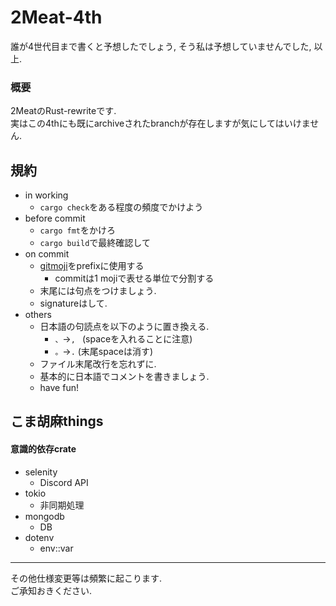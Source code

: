 # 2Meat-4th

誰が4世代目まで書くと予想したでしょう, そう私は予想していませんでした, 以上.

### 概要

2MeatのRust-rewriteです.  
実はこの4thにも既にarchiveされたbranchが存在しますが気にしてはいけません.

## 規約

- in working
    - `cargo check`をある程度の頻度でかけよう
- before commit
    - `cargo fmt`をかけろ
    - `cargo build`で最終確認して
- on commit
    - [gitmoji](https://gitmoji.carloscuesta.me/)をprefixに使用する
        - commitは1 mojiで表せる単位で分割する
    - 末尾には句点をつけましょう.
    - signatureはして.
- others
    - 日本語の句読点を以下のように置き換える.
        - `、`→`, ` (spaceを入れることに注意)
        - `。`→`.` (末尾spaceは消す)
    - ファイル末尾改行を忘れずに.
    - 基本的に日本語でコメントを書きましょう.
    - have fun!

## こま胡麻things

#### 意識的依存crate

- selenity
    - Discord API
- tokio
    - 非同期処理
- mongodb
    - DB
- dotenv
    - env::var

---

その他仕様変更等は頻繁に起こります.  
ご承知おきください.
